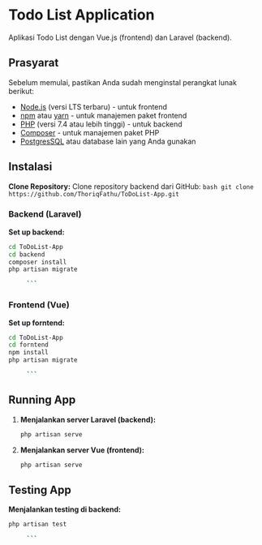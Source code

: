 # Todo List Application

Aplikasi Todo List dengan Vue.js (frontend) dan Laravel (backend).

## Prasyarat

Sebelum memulai, pastikan Anda sudah menginstal perangkat lunak berikut:

-    [Node.js](https://nodejs.org/) (versi LTS terbaru) - untuk frontend
-    [npm](https://www.npmjs.com/) atau [yarn](https://yarnpkg.com/) - untuk manajemen paket frontend
-    [PHP](https://www.php.net/) (versi 7.4 atau lebih tinggi) - untuk backend
-    [Composer](https://getcomposer.org/) - untuk manajemen paket PHP
-    [PostgresSQL](https://www.postgresql.org/) atau database lain yang Anda gunakan

## Instalasi

**Clone Repository:**
Clone repository backend dari GitHub:
`bash
     git clone https://github.com/ThoriqFathu/ToDoList-App.git
     `

### Backend (Laravel)

**Set up backend:**

````bash
cd ToDoList-App
cd backend
composer install
php artisan migrate

     ```
````

### Frontend (Vue)

**Set up forntend:**

````bash
cd ToDoList-App
cd forntend
npm install
php artisan migrate

     ```
````

## Running App

1. **Menjalankan server Laravel (backend):**

     ```bash
     php artisan serve

     ```

2. **Menjalankan server Vue (frontend):**

     ```bash
     php artisan serve

     ```

## Testing App

**Menjalankan testing di backend:**
```bash
php artisan test

     ```
